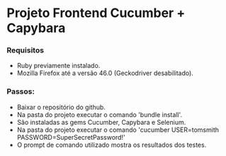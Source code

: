 # Projeto Frontend Cucumber + Capybara
### Requisitos
* Ruby previamente instalado.
* Mozilla Firefox até a versão 46.0 (Geckodriver desabilitado).

### Passos:
* Baixar o repositório do github.
* Na pasta do projeto executar o comando 'bundle install'.
* São instaladas as gems Cucumber, Capybara e Selenium.
* Na pasta do projeto executar o comando 'cucumber USER=tomsmith PASSWORD=SuperSecretPassword!'
* O prompt de comando utilizado mostra os resultados dos testes.
